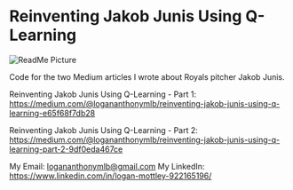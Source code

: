 # Reinventing Jakob Junis Using Q-Learning

![ReadMe Picture](https://user-images.githubusercontent.com/53837993/87386607-c4a10380-c555-11ea-8dcb-7c490b180da8.jpg)

Code for the two Medium articles I wrote about Royals pitcher Jakob Junis.

Reinventing Jakob Junis Using Q-Learning - Part 1: https://medium.com/@logananthonymlb/reinventing-jakob-junis-using-q-learning-e65f68f7db28

Reinventing Jakob Junis Using Q-Learning - Part 2: https://medium.com/@logananthonymlb/reinventing-jakob-junis-using-q-learning-part-2-9df0eda467ce

My Email: logananthonymlb@gmail.com
My LinkedIn: https://www.linkedin.com/in/logan-mottley-922165196/
